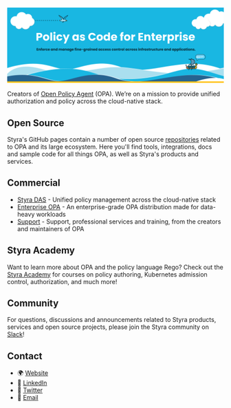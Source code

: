 ![banner](https://github.com/styrainc/.github/blob/main/profile/banner.png)

Creators of [Open Policy Agent](https://www.openpolicyagent.org) (OPA). We’re on a mission to provide unified authorization and policy across the cloud-native stack.

## Open Source

Styra's GitHub pages contain a number of open source [repositories](https://github.com/orgs/StyraInc/repositories) related to OPA and its large ecosystem. Here you'll find tools, integrations, docs and sample code for all things OPA, as well as Styra's products and services.

## Commercial

- [Styra DAS](https://www.styra.com/styra-das/) - Unified policy management across the cloud-native stack
- [Enterprise OPA](https://www.styra.com/enterprise-opa/) - An enterprise-grade OPA distribution made for data-heavy workloads
- [Support](https://www.styra.com/opa-support/) - Support, professional services and training, from the creators and maintainers of OPA

## Styra Academy

Want to learn more about OPA and the policy language Rego? Check out the [Styra Academy](https://academy.styra.com/) for courses on policy authoring, Kubernetes admission control, authorization, and much more!

## Community

For questions, discussions and announcements related to Styra products, services and open source projects, please join the Styra community on [Slack](https://communityinviter.com/apps/styracommunity/signup)!

## Contact

- 🌍 [Website](https://www.styra.com/)
- 👔 [LinkedIn](https://www.linkedin.com/company/styra/)
- 🐥 [Twitter](https://twitter.com/styrainc)
- 📨 [Email](mailto:devrel@styra.com)
